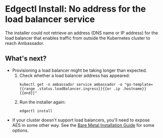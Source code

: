 # Edgectl Install: No address for the load balancer service
 
The installer could not retrieve an address (DNS name or IP address) for the load balancer that enables traffic from outside the Kubernetes cluster to reach Ambassador. 

## What's next?

* Provisioning a load balancer might be taking longer than expected.
  1. Check whether a load balancer address has appeared:
     ```shell
     kubectl get -n ambassador service ambassador -o "go-template={{range .status.loadBalancer.ingress}}{{or .ip .hostname}}{{end}}"
     ```
  2. Run the installer again:
     ```shell
     edgectl install
     ```
* If your cluster doesn't support load balancers, you'll need to expose AES in some other way. See the [Bare Metal Installation Guide](https://www.getambassador.io/docs/latest/topics/install/bare-metal/) for some options.
